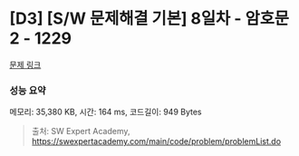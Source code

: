 # [D3] [S/W 문제해결 기본] 8일차 - 암호문2 - 1229 

[문제 링크](https://swexpertacademy.com/main/code/problem/problemDetail.do?contestProbId=AV14yIsqAHYCFAYD) 

### 성능 요약

메모리: 35,380 KB, 시간: 164 ms, 코드길이: 949 Bytes



> 출처: SW Expert Academy, https://swexpertacademy.com/main/code/problem/problemList.do